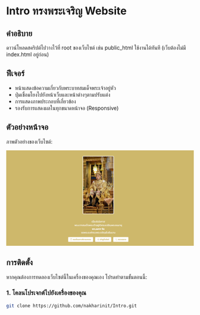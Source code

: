 # Intro ทรงพระเจริญ Website
## คำอธิบาย

ดาวน์โหลดสคริปต์ไปวางไว้ที่ root ของเว็บไซต์ เช่น public_html ใช้งานได้ทันที (เว็บต้องไม่มี index.html อยู่ก่อน)

## ฟีเจอร์

- หน้าแสดงข้อความเกี่ยวกับพระบาทสมเด็จพระเจ้าอยู่หัว
- ปุ่มเชื่อมโยงไปยังหน้าเว็บและหน้าต่างๆตามปรับแต่ง
- การแสดงภาพประกอบที่เกี่ยวข้อง
- รองรับการแสดงผลในทุกขนาดหน้าจอ (Responsive)

## ตัวอย่างหน้าจอ

ภาพตัวอย่างของเว็บไซต์:

![Screenshot](images/demo.png)

## การติดตั้ง

หากคุณต้องการทดลองเว็บไซต์นี้ในเครื่องของคุณเอง โปรดทำตามขั้นตอนนี้:

### 1. โคลนโปรเจกต์ไปยังเครื่องของคุณ

```bash
git clone https://github.com/nakharinit/Intro.git
